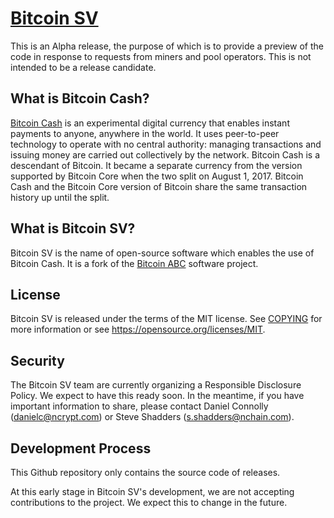 [Bitcoin SV](https://www.bitcoinsv.io)
===========

This is an Alpha release, the purpose of which is to provide a preview of the code in response to requests from 
miners and pool operators. This is not intended to be a release candidate.

What is Bitcoin Cash?
---------------------

[Bitcoin Cash](https://www.bitcoincash.org/) is an experimental digital
currency that enables instant payments to anyone, anywhere in the world. It
uses peer-to-peer technology to operate with no central authority: managing
transactions and issuing money are carried out collectively by the network.
Bitcoin Cash is a descendant of Bitcoin. It became a separate currency from
the version supported by Bitcoin Core when the two split on August 1, 2017.
Bitcoin Cash and the Bitcoin Core version of Bitcoin share the same
transaction history up until the split.

What is Bitcoin SV?
--------------------

Bitcoin SV is the name of open-source software which enables the use of
Bitcoin Cash. It is a fork of the [Bitcoin ABC](https://bitcoinabc.org)
software project.

License
-------

Bitcoin SV is released under the terms of the MIT license. See
[COPYING](COPYING) for more information or see
https://opensource.org/licenses/MIT.

Security
--------
The Bitcoin SV team are currently organizing a Responsible Disclosure Policy.
We expect to have this ready soon. In the meantime, if you have important 
information to share, please contact Daniel Connolly (danielc@ncrypt.com)
or Steve Shadders (s.shadders@nchain.com).

Development Process
-------------------

This Github repository only contains the source code of releases.

At this early stage in Bitcoin SV's development, we are not accepting contributions
to the project. We expect this to change in the future.
